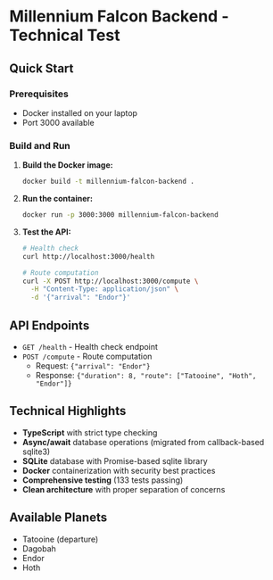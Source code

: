 # Millennium Falcon Backend - Technical Test

## Quick Start

### Prerequisites

- Docker installed on your laptop
- Port 3000 available

### Build and Run

1. **Build the Docker image:**

   ```bash
   docker build -t millennium-falcon-backend .
   ```

2. **Run the container:**

   ```bash
   docker run -p 3000:3000 millennium-falcon-backend
   ```

3. **Test the API:**

   ```bash
   # Health check
   curl http://localhost:3000/health

   # Route computation
   curl -X POST http://localhost:3000/compute \
     -H "Content-Type: application/json" \
     -d '{"arrival": "Endor"}'
   ```

## API Endpoints

- `GET /health` - Health check endpoint
- `POST /compute` - Route computation
  - Request: `{"arrival": "Endor"}`
  - Response: `{"duration": 8, "route": ["Tatooine", "Hoth", "Endor"]}`

## Technical Highlights

- **TypeScript** with strict type checking
- **Async/await** database operations (migrated from callback-based sqlite3)
- **SQLite** database with Promise-based sqlite library
- **Docker** containerization with security best practices
- **Comprehensive testing** (133 tests passing)
- **Clean architecture** with proper separation of concerns

## Available Planets

- Tatooine (departure)
- Dagobah
- Endor
- Hoth
